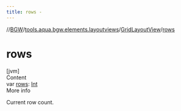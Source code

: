 ```yaml
---
title: rows -
---
```

//[BGW](../../../index.md)/[tools.aqua.bgw.elements.layoutviews](../index.md)/[GridLayoutView](index.md)/[rows](rows.md)



# rows  
[jvm]  
Content  
var [rows](rows.md): [Int](https://kotlinlang.org/api/latest/jvm/stdlib/kotlin/-int/index.html)  
More info  


Current row count.

  



